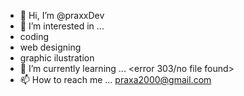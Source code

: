 - 👋 Hi, I’m @praxxDev
- 👀 I’m interested in ...
- coding
- web designing
- graphic ilustration
- 🌱 I’m currently learning ...
<error 303/no file found>
- 📫 How to reach me ...
  praxa2000@gmail.com

<!---
praxxDev/praxxDev is a ✨ special ✨ repository because its `README.md` (this file) appears on your GitHub profile.
You can click the Preview link to take a look at your changes.
--->
